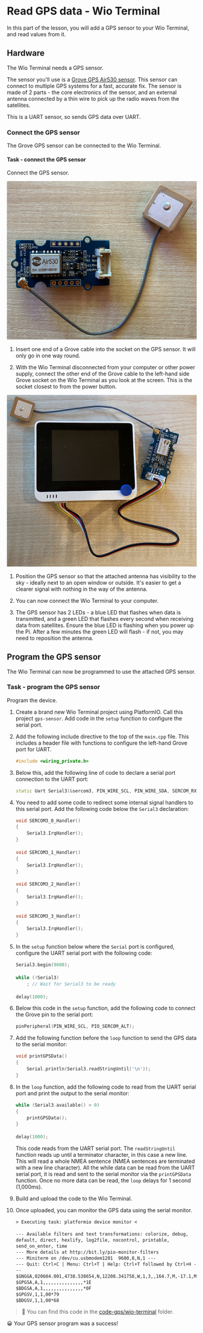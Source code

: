 # Read GPS data - Wio Terminal

In this part of the lesson, you will add a GPS sensor to your Wio Terminal, and read values from it.

## Hardware

The Wio Terminal needs a GPS sensor.

The sensor you'll use is a [Grove GPS Air530 sensor](https://www.seeedstudio.com/Grove-GPS-Air530-p-4584.html). This sensor can connect to multiple GPS systems for a fast, accurate fix. The sensor is made of 2 parts - the core electronics of the sensor, and an external antenna connected by a thin wire to pick up the radio waves from the satellites.

This is a UART sensor, so sends GPS data over UART.

### Connect the GPS sensor

The Grove GPS sensor can be connected to the Wio Terminal.

#### Task - connect the GPS sensor

Connect the GPS sensor.

![A grove GPS sensor](../../../images/grove-gps-sensor.png)

1. Insert one end of a Grove cable into the socket on the GPS sensor. It will only go in one way round.

1. With the Wio Terminal disconnected from your computer or other power supply, connect the other end of the Grove cable to the left-hand side Grove socket on the Wio Terminal as you look at the screen. This is the socket closest to from the power button.

![The grove GPS sensor connected to the left hand socket](../../../images/wio-gps-sensor.png)

1. Position the GPS sensor so that the attached antenna has visibility to the sky - ideally next to an open window or outside. It's easier to get a clearer signal with nothing in the way of the antenna.

1. You can now connect the Wio Terminal to your computer.

1. The GPS sensor has 2 LEDs - a blue LED that flashes when data is transmitted, and a green LED that flashes every second when receiving data from satellites. Ensure the blue LED is flashing when you power up the Pi. After a few minutes the green LED will flash - if not, you may need to reposition the antenna.

## Program the GPS sensor

The Wio Terminal can now be programmed to use the attached GPS sensor.

### Task - program the GPS sensor

Program the device.

1. Create a brand new Wio Terminal project using PlatformIO. Call this project `gps-sensor`. Add code in the `setup` function to configure the serial port.

1. Add the following include directive to the top of the `main.cpp` file. This includes a header file with functions to configure the left-hand Grove port for UART.

    ```cpp
    #include <wiring_private.h>
    ```

1. Below this, add the following line of code to declare a serial port connection to the UART port:

    ```cpp
    static Uart Serial3(&sercom3, PIN_WIRE_SCL, PIN_WIRE_SDA, SERCOM_RX_PAD_1, UART_TX_PAD_0);
    ```

1. You need to add some code to redirect some internal signal handlers to this serial port. Add the following code below the `Serial3` declaration:

    ```cpp
    void SERCOM3_0_Handler()
    {
        Serial3.IrqHandler();
    }
    
    void SERCOM3_1_Handler()
    {
        Serial3.IrqHandler();
    }
    
    void SERCOM3_2_Handler()
    {
        Serial3.IrqHandler();
    }
    
    void SERCOM3_3_Handler()
    {
        Serial3.IrqHandler();
    }
    ```

1. In the `setup` function below where the `Serial` port is configured, configure the UART serial port with the following code:

    ```cpp
    Serial3.begin(9600);

    while (!Serial3)
        ; // Wait for Serial3 to be ready

    delay(1000);
    ```

1. Below this code in the `setup` function, add the following code to connect the Grove pin to the serial port:

    ```cpp
    pinPeripheral(PIN_WIRE_SCL, PIO_SERCOM_ALT);
    ```

1. Add the following function before the `loop` function to send the GPS data to the serial monitor:

    ```cpp
    void printGPSData()
    {
        Serial.println(Serial3.readStringUntil('\n'));
    }
    ```

1. In the `loop` function, add the following code to read from the UART serial port and print the output to the serial monitor:

    ```cpp
    while (Serial3.available() > 0)
    {
        printGPSData();
    }
    
    delay(1000);
    ```

    This code reads from the UART serial port. The `readStringUntil` function reads up until a terminator character, in this case a new line. This will read a whole NMEA sentence (NMEA sentences are terminated with a new line character). All the while data can be read from the UART serial port, it is read and sent to the serial monitor via the `printGPSData` function. Once no more data can be read, the `loop` delays for 1 second (1,000ms).

1. Build and upload the code to the Wio Terminal.

1. Once uploaded, you can monitor the GPS data using the serial monitor.

    ```output
    > Executing task: platformio device monitor <
    
    --- Available filters and text transformations: colorize, debug, default, direct, hexlify, log2file, nocontrol, printable, send_on_enter, time
    --- More details at http://bit.ly/pio-monitor-filters
    --- Miniterm on /dev/cu.usbmodem1201  9600,8,N,1 ---
    --- Quit: Ctrl+C | Menu: Ctrl+T | Help: Ctrl+T followed by Ctrl+H ---
    $GNGGA,020604.001,4738.538654,N,12208.341758,W,1,3,,164.7,M,-17.1,M,,*67
    $GPGSA,A,1,,,,,,,,,,,,,,,*1E
    $BDGSA,A,1,,,,,,,,,,,,,,,*0F
    $GPGSV,1,1,00*79
    $BDGSV,1,1,00*68
    ```

> 💁 You can find this code in the [code-gps/wio-terminal](code-gps/wio-terminal) folder.

😀 Your GPS sensor program was a success!
